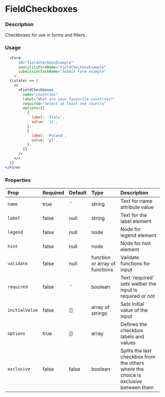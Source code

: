 # FieldCheckboxes

### Description

Checkboxes for use in forms and filters.

### Usage

```jsx
  <Form
      id="fieldCheckboxExample"
      analyticsFormName="fieldCheckboxExample"
      submissionTaskName="Submit Form example"
    >
  {(state) => (
    <>
      <FieldCheckboxes
        name="countries"
        label="What are your favourite countries?"
        required="Select at least one country"
        options={[
          {
            label: 'Italy',
            value: 'it',
          },
          {
            label: 'Poland',
            value: 'pl',
          },
        ]}
      />
    </>
  )}
</Form>
```

### Properties

| Prop           | Required | Default                                                                 | Type                           | Description                                   |
| :------------- | :------- | :---------------------------------------------------------------------- | :----------------------------- | :-------------------------------------------- |
| `name`         | true     | `` | string | Text for name attribute value                             |
| `label`        | false    | null                                                                    | string                         | Text for the label element                    |
| `legend`       | false    | null                                                                    | node                           | Node for legend element                       |
| `hint`         | false    | null                                                                    | node                           | Node for hint element                         |
| `validate`     | false    | null                                                                    | function or array of functions | Validate functions for input                  |
| `required`     | false    | `` | boolean | Text 'required' sets wether the input is required or not |
| `initialValue` | false    | [] | array of strings | Sets initial value of the input                 |
| `options` | true | [] | array | Defines the checkbox labels and values                              |
| `exclusive` | false | false | boolean | Splits the last checkbox from the others where the choice is exclusive between them|
